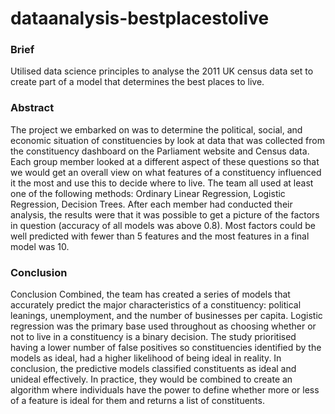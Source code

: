 # dataanalysis-bestplacestolive

### Brief
Utilised data science principles to analyse the 2011 UK census data set to create part of a model that determines the best places to live.

### Abstract
The project we embarked on was to determine the political, social, and economic situation of constituencies
by look at data that was collected from the constituency dashboard on the Parliament website
and Census data. Each group member looked at a different aspect of these questions so that we would
get an overall view on what features of a constituency influenced it the most and use this to decide where
to live. The team all used at least one of the following methods: Ordinary Linear Regression, Logistic
Regression, Decision Trees. After each member had conducted their analysis, the results were that it was
possible to get a picture of the factors in question (accuracy of all models was above 0.8). Most factors
could be well predicted with fewer than 5 features and the most features in a final model was 10.

### Conclusion
Conclusion
Combined, the team has created a series of models
that accurately predict the major characteristics of
a constituency: political leanings, unemployment,
and the number of businesses per capita. Logistic
regression was the primary base used throughout
as choosing whether or not to live in a constituency
is a binary decision. The study prioritised having a lower number of
false positives so constituencies identified by the
models as ideal, had a higher likelihood of being
ideal in reality.
In conclusion, the predictive models classified
constituents as ideal and unideal effectively. In
practice, they would be combined to create an algorithm
where individuals have the power to define
whether more or less of a feature is ideal for them
and returns a list of constituents.
